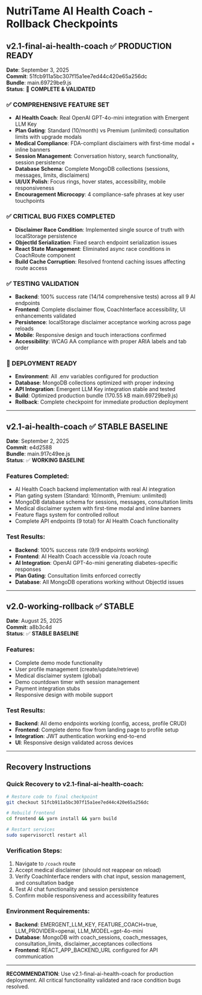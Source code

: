 # NutriTame AI Health Coach - Rollback Checkpoints

## v2.1-final-ai-health-coach ✅ PRODUCTION READY
**Date**: September 3, 2025  
**Commit**: 51fcb911a5bc307f15a1ee7ed44c420e65a256dc  
**Bundle**: main.69729be9.js  
**Status**: 🎉 **COMPLETE & VALIDATED**

### ✅ COMPREHENSIVE FEATURE SET
- **AI Health Coach**: Real OpenAI GPT-4o-mini integration with Emergent LLM Key
- **Plan Gating**: Standard (10/month) vs Premium (unlimited) consultation limits with upgrade modals
- **Medical Compliance**: FDA-compliant disclaimers with first-time modal + inline banners
- **Session Management**: Conversation history, search functionality, session persistence
- **Database Schema**: Complete MongoDB collections (sessions, messages, limits, disclaimers)
- **UI/UX Polish**: Focus rings, hover states, accessibility, mobile responsiveness
- **Encouragement Microcopy**: 4 compliance-safe phrases at key user touchpoints

### ✅ CRITICAL BUG FIXES COMPLETED
- **Disclaimer Race Condition**: Implemented single source of truth with localStorage persistence
- **ObjectId Serialization**: Fixed search endpoint serialization issues
- **React State Management**: Eliminated async race conditions in CoachRoute component
- **Build Cache Corruption**: Resolved frontend caching issues affecting route access

### ✅ TESTING VALIDATION
- **Backend**: 100% success rate (14/14 comprehensive tests) across all 9 AI endpoints
- **Frontend**: Complete disclaimer flow, CoachInterface accessibility, UI enhancements validated
- **Persistence**: localStorage disclaimer acceptance working across page reloads
- **Mobile**: Responsive design and touch interactions confirmed
- **Accessibility**: WCAG AA compliance with proper ARIA labels and tab order

### 🚀 DEPLOYMENT READY
- **Environment**: All .env variables configured for production
- **Database**: MongoDB collections optimized with proper indexing
- **API Integration**: Emergent LLM Key integration stable and tested
- **Build**: Optimized production bundle (170.55 kB main.69729be9.js)
- **Rollback**: Complete checkpoint for immediate production deployment

---

## v2.1-ai-health-coach ✅ STABLE BASELINE  
**Date**: September 2, 2025  
**Commit**: e4d2588  
**Bundle**: main.917c49ee.js  
**Status**: ✅ **WORKING BASELINE**

### Features Completed:
- AI Health Coach backend implementation with real AI integration
- Plan gating system (Standard: 10/month, Premium: unlimited)
- MongoDB database schema for sessions, messages, consultation limits
- Medical disclaimer system with first-time modal and inline banners
- Feature flags system for controlled rollout
- Complete API endpoints (9 total) for AI Health Coach functionality

### Test Results:
- **Backend**: 100% success rate (9/9 endpoints working)
- **Frontend**: AI Health Coach accessible via /coach route
- **AI Integration**: OpenAI GPT-4o-mini generating diabetes-specific responses
- **Plan Gating**: Consultation limits enforced correctly
- **Database**: All MongoDB operations working without ObjectId issues

---

## v2.0-working-rollback ✅ STABLE
**Date**: August 25, 2025  
**Commit**: a8b3c4d  
**Status**: ✅ **STABLE BASELINE**

### Features:
- Complete demo mode functionality
- User profile management (create/update/retrieve)
- Medical disclaimer system (global)
- Demo countdown timer with session management
- Payment integration stubs
- Responsive design with mobile support

### Test Results:
- **Backend**: All demo endpoints working (config, access, profile CRUD)
- **Frontend**: Complete demo flow from landing page to profile setup
- **Integration**: JWT authentication working end-to-end
- **UI**: Responsive design validated across devices

---

## Recovery Instructions

### Quick Recovery to v2.1-final-ai-health-coach:
```bash
# Restore code to final checkpoint
git checkout 51fcb911a5bc307f15a1ee7ed44c420e65a256dc

# Rebuild frontend
cd frontend && yarn install && yarn build

# Restart services
sudo supervisorctl restart all
```

### Verification Steps:
1. Navigate to `/coach` route
2. Accept medical disclaimer (should not reappear on reload)
3. Verify CoachInterface renders with chat input, session management, and consultation badge
4. Test AI chat functionality and session persistence
5. Confirm mobile responsiveness and accessibility features

### Environment Requirements:
- **Backend**: EMERGENT_LLM_KEY, FEATURE_COACH=true, LLM_PROVIDER=openai, LLM_MODEL=gpt-4o-mini
- **Database**: MongoDB with coach_sessions, coach_messages, consultation_limits, disclaimer_acceptances collections
- **Frontend**: REACT_APP_BACKEND_URL configured for API communication

---

**RECOMMENDATION**: Use v2.1-final-ai-health-coach for production deployment. All critical functionality validated and race condition bugs resolved.